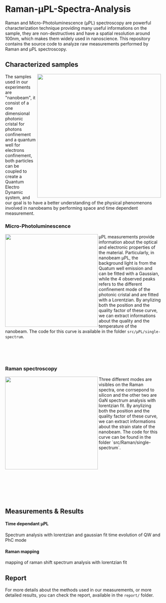 # Raman-μPL-Spectra-Analysis
Raman and Micro-Photoluminescence (μPL) spectroscopy are powerful characterization technique providing many useful informations on the sample, they are non-destructives and have a spatial resolution around 100nm, which makes them widely used in nanoscience. This repository contains the source code to analyze raw measurements performed by Raman and μPL spectroscopy.

## Characterized samples
<img align="right" src="https://raw.githubusercontent.com/Aurelien-Pelissier/Raman-uPL-Spectra-Analysis/master/img/nb.png" width=400>

The samples used in our experiments are "nanobeam", it consist of a one dimensional photonic cristal for photons confinement and a quantum well for electrons confinement, both particles can be coupled to create a Quantum Electro Dynamic system, and our goal is to have a better understanding of the physical phenomenons involved in nanobeams by performing space and time dependent measurement.


### Micro-Photoluminescence
<img align="left" src="https://raw.githubusercontent.com/Aurelien-Pelissier/Raman-uPL-Spectra-Analysis/master/img/PL.png" width=300>


μPL measurements provide information about the optical and electronic properties of the material. Particularly, in nanobeam μPL, the background light is from the Quatum well emission and can be fitted with a Gaussian, while the 4 observed peaks refers to the different confinement mode of the photonic cristal and are fitted with a Lorentzian. By anylizing both the position and the quality factor of these curve, we can extract informations about the quality and the temperature of the nanobeam. The code for this curve is available in the folder `src/μPL/single-spectrum`.



&nbsp;


&nbsp;

### Raman spectroscopy
<img align="left" src="https://raw.githubusercontent.com/Aurelien-Pelissier/Raman-uPL-Spectra-Analysis/master/img/Raman.png" width=300>
Three different modes are visibles on the Raman spectra, one corrsepond to silicon and the other two are GaN
spectrum analysis with lorentzian fit. By anylizing both the position and the quality factor of these curve, we can extract informations about the strain state of the nanobeam. The code for this curve can be found in the folder `src/Raman/single-spectrum`.


&nbsp;


&nbsp;


&nbsp;


&nbsp;


&nbsp;


## Measurements & Results

#### Time dependant μPL

Spectrum analysis with lorentzian and gaussian fit 
time evolution of QW and PhC mode

#### Raman mapping
mapping of raman shift
spectrum analysis with lorentzian fit


## Report
For more details about the methods used in our measurements, or more detailed results, you can check the report, available in the `report/` folder.
